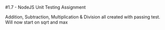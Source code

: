 #1.7 - NodeJS Unit Testing Assignment

Addition, Subtraction, Multiplication & Division all created with passing test. Will now start on sqrt and max
